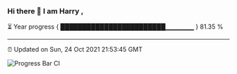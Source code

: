 ### Hi there 👋 I am Harry , 

⏳ Year progress { ████████████████████████▁▁▁▁▁▁ } 81.35 %

---

⏰ Updated on Sun, 24 Oct 2021 21:53:45 GMT

![Progress Bar CI](https://github.com/duykhang68/duykhang68/workflows/Progress%20Bar%20CI/badge.svg)
